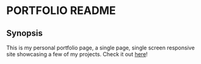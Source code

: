 # PORTFOLIO README

## Synopsis

This is my personal portfolio page, a single page, single screen responsive site showcasing a few of my projects. Check it out [here](http://www.rosie-highsmith.com/)!
